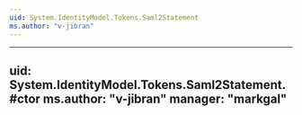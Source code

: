 ```yaml
---
uid: System.IdentityModel.Tokens.Saml2Statement
ms.author: "v-jibran"
---
```


---
uid: System.IdentityModel.Tokens.Saml2Statement.#ctor
ms.author: "v-jibran"
manager: "markgal"
---
